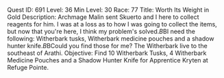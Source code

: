 Quest ID: 691
Level: 36
Min Level: 30
Race: 77
Title: Worth Its Weight in Gold
Description: Archmage Malin sent Skuerto and I here to collect reagents for him. I was at a loss as to how I was going to collect the items, but now that you're here, I think my problem's solved.$B$BI need the following: Witherbark tusks, Witherbark medicine pouches and a shadow hunter knife.$B$BCould you find those for me? The Witherbark live to the southeast of Arathi.
Objective: Find 10 Witherbark Tusks, 4 Witherbark Medicine Pouches and a Shadow Hunter Knife for Apprentice Kryten at Refuge Pointe.
